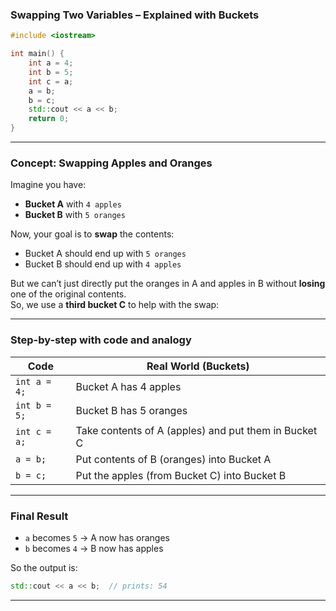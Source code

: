 ### **Swapping Two Variables – Explained with Buckets**

```cpp
#include <iostream>

int main() {
    int a = 4;
    int b = 5;
    int c = a;
    a = b;
    b = c;
    std::cout << a << b;
    return 0;
}
```

---

### **Concept: Swapping Apples and Oranges**

Imagine you have:

- **Bucket A** with `4 apples`
- **Bucket B** with `5 oranges`

Now, your goal is to **swap** the contents:
- Bucket A should end up with `5 oranges`
- Bucket B should end up with `4 apples`

But we can’t just directly put the oranges in A and apples in B without **losing** one of the original contents.  
So, we use a **third bucket C** to help with the swap:

---

### **Step-by-step with code and analogy**

| Code              | Real World (Buckets)                                     |
|------------------|-----------------------------------------------------------|
| `int a = 4;`      | Bucket A has 4 apples                                     |
| `int b = 5;`      | Bucket B has 5 oranges                                    |
| `int c = a;`      | Take contents of A (apples) and put them in Bucket C     |
| `a = b;`          | Put contents of B (oranges) into Bucket A                |
| `b = c;`          | Put the apples (from Bucket C) into Bucket B             |

---

### **Final Result**

- `a` becomes `5` → A now has oranges  
- `b` becomes `4` → B now has apples  

So the output is:

```cpp
std::cout << a << b;  // prints: 54
```

---

